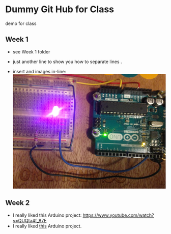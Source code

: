 # Dummy Git Hub for Class
demo for class


## Week 1
- see Week 1 folder
 - just another line to show you how to separate lines . 
 
 - insert and images in-line:
 ![Breadboard](/images/LED_Breadboard2.jpg)

## Week 2
- I really liked this Arduino project: https://www.youtube.com/watch?v=QUQta4f_87E
- I really liked [this](https://www.youtube.com/watch?v=QUQta4f_87E) Arduino project. 



